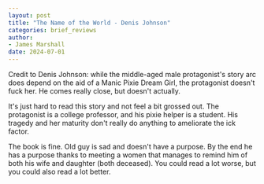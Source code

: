```yaml
---
layout: post
title: "The Name of the World - Denis Johnson"
categories: brief_reviews
author:
- James Marshall
date: 2024-07-01
---
```


Credit to Denis Johnson: while the middle-aged male protagonist's story arc does depend on the aid of a Manic Pixie Dream Girl, the protagonist doesn't fuck her. He comes really close, but doesn't actually.

It's just hard to read this story and not feel a bit grossed out. The protagonist is a college professor, and his pixie helper is a student. His tragedy and her maturity don't really do anything to ameliorate the ick factor.

The book is fine. Old guy is sad and doesn't have a purpose. By the end he has a purpose thanks to meeting a women that manages to remind him of both his wife and daughter (both deceased). You could read a lot worse, but you could also read a lot better.
